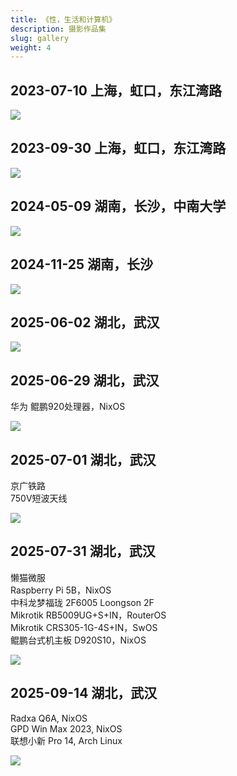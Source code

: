 ```yaml
---
title: 《性，生活和计算机》
description: 摄影作品集
slug: gallery
weight: 4
---
```


## 2023-07-10 上海，虹口，东江湾路

![](20230710_191447.JPG)

## 2023-09-30 上海，虹口，东江湾路

![](-3d074bc736128464.jpg)

## 2024-05-09 湖南，长沙，中南大学

![](20240509_171141~2.JPG)

## 2024-11-25 湖南，长沙

![](20241125_030109.JPG)

## 2025-06-02 湖北，武汉

![](20250602_140845.JPG)

## 2025-06-29 湖北，武汉

华为 鲲鹏920处理器，NixOS

![](20250629_234827~2.JPG)

## 2025-07-01 湖北，武汉

京广铁路 \
750V短波天线

![](LIGHT.jpg)

## 2025-07-31 湖北，武汉

懒猫微服 \
Raspberry Pi 5B，NixOS \
中科龙梦福珑 2F6005 Loongson 2F \
Mikrotik RB5009UG+S+IN，RouterOS \
Mikrotik CRS305-1G-4S+IN，SwOS \
鲲鹏台式机主板 D920S10，NixOS

![](20250731_234121~2.JPG)

## 2025-09-14 湖北，武汉

Radxa Q6A, NixOS \
GPD Win Max 2023, NixOS \
联想小新 Pro 14, Arch Linux

![](20250914_091036~2.JPG)
